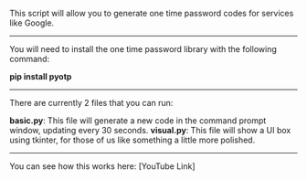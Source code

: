 This script will allow you to generate one time password codes for services like Google.
***
You will need to install the one time password library with the following command:

**pip install pyotp**
***
There are currently 2 files that you can run:

**basic.py**: This file will generate a new code in the command prompt window, updating every 30 seconds.
**visual.py**: This file will show a UI box using tkinter, for those of us like something a little more polished.
***
You can see how this works here: [YouTube Link]
